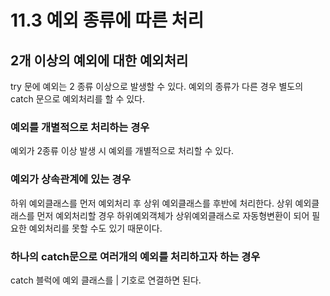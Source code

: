 # 11.3 예외 종류에 따른 처리
## 2개 이상의 예외에 대한 예외처리
try 문에 예외는 2 종류 이상으로 발생할 수 있다. 
예외의 종류가 다른 경우 별도의 catch 문으로 예외처리를 할 수 있다.
### 예외를 개별적으로 처리하는 경우
예외가 2종류 이상 발생 시 예외를 개별적으로 처리할 수 있다.
### 예외가 상속관계에 있는 경우
하위 예외클래스를 먼저 예외처리 후 상위 예외클래스를 후반에 처리한다.
상위 예외클래스를 먼저 예외처리할 경우 하위예외객체가 상위예외클래스로 자동형변환이 되어 필요한 예외처리를 못할 수도 있기 때문이다.
### 하나의 catch문으로 여러개의 예외를 처리하고자 하는 경우
catch 블럭에 예외 클래스를 | 기호로 연결하면 된다.